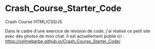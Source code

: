 # Crash_Course_Starter_Code
Crash Course HTML/CSS/JS

Dans le cadre d'une exercice de révision de code, j'ai réalisé ce petit site avec des photos de mon chat.
Il est actuellement publié ici : https://celinebarbe.github.io/Crash_Course_Starter_Code/
